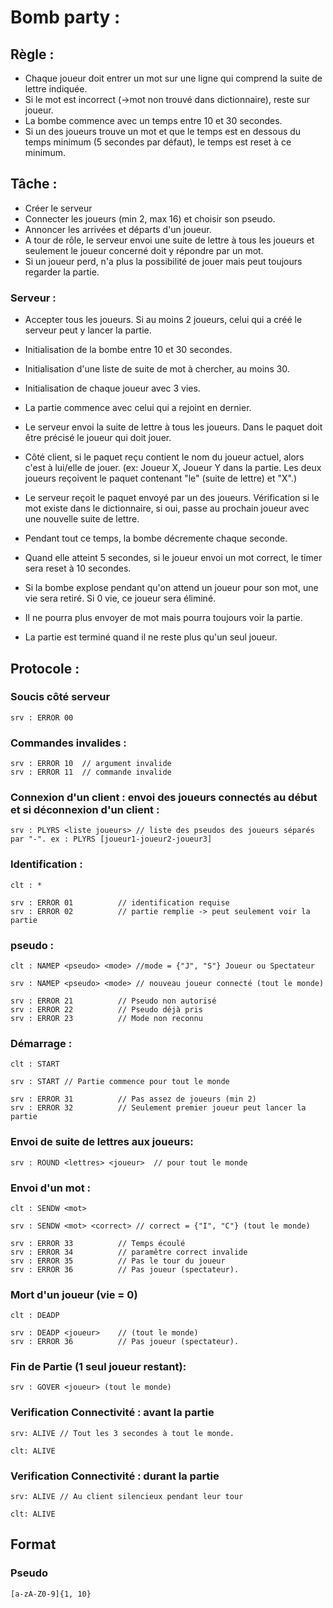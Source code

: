 # Bomb party :

## Règle :
- Chaque joueur doit entrer un mot sur une ligne qui comprend la suite de lettre indiquée.
- Si le mot est incorrect (->mot non trouvé dans dictionnaire), reste sur joueur.
- La bombe commence avec un temps entre 10 et 30 secondes.
- Si un des joueurs trouve un mot et que le temps est en dessous du temps minimum (5 secondes par défaut), le temps est reset à ce minimum.


## Tâche :
- Créer le serveur
- Connecter les joueurs (min 2, max 16) et choisir son pseudo.
- Annoncer les arrivées et départs d'un joueur.
- A tour de rôle, le serveur envoi une suite de lettre à tous les joueurs et seulement le joueur concerné doit y répondre par un mot.
- Si un joueur perd, n'a plus la possibilité de jouer mais peut toujours regarder la partie.

### Serveur :
- Accepter tous les joueurs.
	Si au moins 2 joueurs, celui qui a créé le serveur peut y lancer la partie.
- Initialisation de la bombe entre 10 et 30 secondes.
- Initialisation d'une liste de suite de mot à chercher, au moins 30.
- Initialisation de chaque joueur avec 3 vies.
- La partie commence avec celui qui a rejoint en dernier.
- Le serveur envoi la suite de lettre à tous les joueurs. Dans le paquet doit être précisé le joueur qui doit jouer.
- Côté client, si le paquet reçu contient le nom du joueur actuel, alors c'est à lui/elle de jouer. (ex: Joueur X, Joueur Y dans la partie. Les deux joueurs reçoivent le paquet contenant "le" (suite de lettre) et "X".)
	
- Le serveur reçoit le paquet envoyé par un des joueurs. Vérification si le mot existe dans le dictionnaire, si oui, passe au prochain joueur avec une nouvelle suite de lettre.
- Pendant tout ce temps, la bombe décremente chaque seconde.
- Quand elle atteint 5 secondes, si le joueur envoi un mot correct, le timer sera reset à 10 secondes.
- Si la bombe explose pendant qu'on attend un joueur pour son mot, une vie sera retiré. Si 0 vie, ce joueur sera éliminé. 
- Il ne pourra plus envoyer de mot mais pourra toujours voir la partie.
- La partie est terminé quand il ne reste plus qu'un seul joueur.


## Protocole :

### Soucis côté serveur
```
srv : ERROR 00
```

### Commandes invalides :
```
srv : ERROR 10	// argument invalide
srv : ERROR 11	// commande invalide
```

### Connexion d'un client : envoi des joueurs connectés au début et si déconnexion d'un client :
```
srv : PLYRS <liste joueurs> // liste des pseudos des joueurs séparés par "-". ex : PLYRS [joueur1-joueur2-joueur3]

```

### Identification :
```
clt : *

srv : ERROR 01	        // identification requise
srv : ERROR 02	        // partie remplie -> peut seulement voir la partie
```


### pseudo :
```
clt : NAMEP <pseudo> <mode>	//mode = {"J", "S"} Joueur ou Spectateur

srv : NAMEP <pseudo> <mode>	// nouveau joueur connecté (tout le monde)

srv : ERROR 21	        // Pseudo non autorisé
srv : ERROR 22	        // Pseudo déjà pris
srv : ERROR 23	        // Mode non reconnu
```
### Démarrage :
```
clt : START

srv : START	// Partie commence pour tout le monde

srv : ERROR 31	        // Pas assez de joueurs (min 2)
srv : ERROR 32	        // Seulement premier joueur peut lancer la partie
```

### Envoi de suite de lettres aux joueurs:
```
srv : ROUND <lettres> <joueur>	// pour tout le monde
```

### Envoi d'un mot :
```
clt : SENDW <mot>

srv : SENDW <mot> <correct> // correct = {"I", "C"} (tout le monde)

srv : ERROR 33	        // Temps écoulé 
srv : ERROR 34          // paramêtre correct invalide
srv : ERROR 35          // Pas le tour du joueur
srv : ERROR 36	        // Pas joueur (spectateur).
```

### Mort d'un joueur (vie = 0)
```
clt : DEADP

srv : DEADP <joueur>	// (tout le monde)
srv : ERROR 36	        // Pas joueur (spectateur).
```

### Fin de Partie (1 seul joueur restant):
```
srv : GOVER <joueur> (tout le monde)
```

### Verification Connectivité : avant la partie
```
srv: ALIVE // Tout les 3 secondes à tout le monde.

clt: ALIVE
```


### Verification Connectivité : durant la partie
```
srv: ALIVE // Au client silencieux pendant leur tour

clt: ALIVE
```

## Format
### Pseudo 
    [a-zA-Z0-9]{1, 10}



